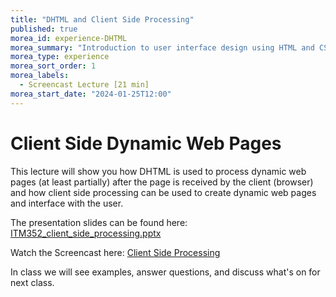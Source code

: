 ```yaml
---
title: "DHTML and Client Side Processing"
published: true
morea_id: experience-DHTML
morea_summary: "Introduction to user interface design using HTML and CSS and supporting tools."
morea_type: experience 
morea_sort_order: 1
morea_labels:
  - Screencast Lecture [21 min]
morea_start_date: "2024-01-25T12:00"
---
```

# Client Side Dynamic Web Pages
This lecture will show you how DHTML is used to process dynamic web pages (at least partially) after the page is received by the client (browser) and how client side processing can be used to create dynamic web pages and interface with the user.


The presentation slides can be found here:
[ITM352_client_side_processing.pptx](ITM352_client_side_processing.pptx)

Watch the Screencast here:
[Client Side Processing](https://youtu.be/GYO5TlYVO84)

In class we will see examples, answer questions, and discuss what's on for next class. 

